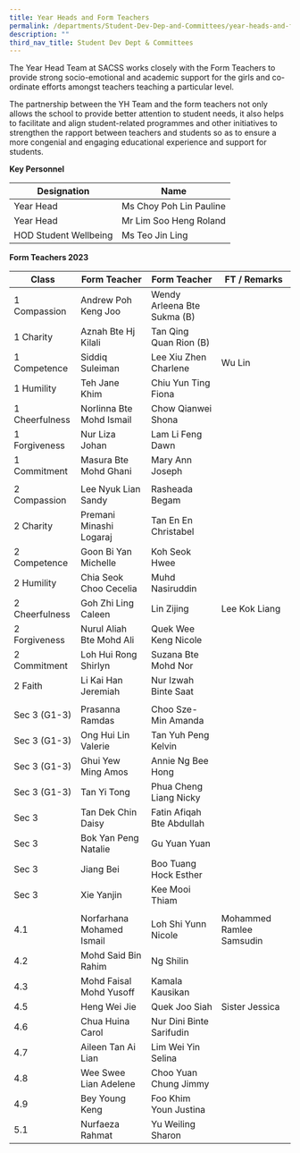```yaml
---
title: Year Heads and Form Teachers
permalink: /departments/Student-Dev-Dep-and-Committees/year-heads-and-form-teachers/
description: ""
third_nav_title: Student Dev Dept & Committees
---
```

The Year Head Team at SACSS works closely with the Form Teachers to provide strong socio-emotional and academic support for the girls and co-ordinate efforts amongst teachers teaching a particular level.

The partnership between the YH Team and the form teachers not only allows the school to provide better attention to student needs, it also helps to facilitate and align student-related programmes and other initiatives to strengthen the rapport between teachers and students so as to ensure a more congenial and engaging educational experience and support for students.

**Key Personnel**

| Designation | Name |
| -------- | -------- |
|Year Head     | Ms Choy Poh Lin Pauline     |
|Year Head     | Mr Lim Soo Heng Roland     |
|HOD Student Wellbeing     | Ms Teo Jin Ling     |



**Form Teachers 2023**

| **Class** 	| **Form Teacher** 	| **Form Teacher** 	| **FT / Remarks** 	|
|---	|---	|---	|---	|
| 1 Compassion 	| Andrew Poh Keng Joo 	| Wendy Arleena Bte Sukma (B) 	|  	|
| 1 Charity 	| Aznah Bte Hj Kilali 	| Tan Qing Quan Rion (B) 	|  	|
| 1 Competence 	| Siddiq Suleiman 	| Lee Xiu Zhen Charlene 	| Wu Lin 	|
| 1 Humility 	| Teh Jane Khim 	| Chiu Yun Ting Fiona 	|  	|
| 1 Cheerfulness 	| Norlinna Bte Mohd Ismail 	| Chow Qianwei Shona 	|  	|
| 1 Forgiveness 	| Nur Liza Johan 	| Lam Li Feng Dawn 	|  	|
| 1 Commitment 	| Masura Bte Mohd Ghani 	| Mary Ann Joseph 	|  	|
|  	|  	|  	|  	|
| 2 Compassion 	| Lee Nyuk Lian Sandy 	| Rasheada Begam 	|  	|
| 2 Charity 	| Premani Minashi Logaraj 	| Tan En En Christabel 	|  	|
| 2 Competence 	| Goon Bi Yan Michelle 	| Koh Seok Hwee 	|  	|
| 2 Humility 	| Chia Seok Choo Cecelia 	| Muhd Nasiruddin 	|  	|
| 2 Cheerfulness 	| Goh Zhi Ling Caleen 	| Lin Zijing 	| Lee Kok Liang 	|
| 2 Forgiveness 	| Nurul Aliah Bte Mohd Ali 	| Quek Wee Keng Nicole 	|  	|
| 2 Commitment 	| Loh Hui Rong Shirlyn 	| Suzana Bte Mohd Nor 	|  	|
| 2 Faith 	| Li Kai Han Jeremiah 	| Nur Izwah Binte Saat 	|  	|
|  	|  	|  	|  	|
| Sec 3 (G1-3) 	| Prasanna Ramdas 	| Choo Sze-Min Amanda 	|  	|
| Sec 3 (G1-3) 	| Ong Hui Lin Valerie 	| Tan Yuh Peng Kelvin 	|  	|
| Sec 3 (G1-3) 	| Ghui Yew Ming Amos 	| Annie Ng Bee Hong 	|  	|
| Sec 3 (G1-3) 	| Tan Yi Tong 	| Phua Cheng Liang Nicky 	|  	|
| Sec 3 	| Tan Dek Chin Daisy 	| Fatin Afiqah Bte Abdullah 	|  	|
| Sec 3 	| Bok Yan Peng Natalie 	| Gu Yuan Yuan 	|  	|
| Sec 3 	| Jiang Bei 	| Boo Tuang Hock Esther 	|  	|
| Sec 3 	| Xie Yanjin 	| Kee Mooi Thiam 	|  	|
|  	|  	|  	|  	|
| 4.1 	| Norfarhana Mohamed Ismail 	| Loh Shi Yunn Nicole 	| Mohammed Ramlee Samsudin 	|
| 4.2 	| Mohd Said Bin Rahim 	| Ng Shilin 	|  	|
| 4.3 	| Mohd Faisal Mohd Yusoff 	| Kamala Kausikan 	|  	|
| 4.5 	| Heng Wei Jie 	| Quek Joo Siah 	| Sister Jessica 	|
| 4.6 	| Chua Huina Carol 	| Nur Dini Binte Sarifudin 	|  	|
| 4.7 	| Aileen Tan Ai Lian 	| Lim Wei Yin Selina 	|  	|
| 4.8 	| Wee Swee Lian Adelene 	| Choo Yuan Chung Jimmy 	|  	|
| 4.9 	| Bey Young Keng 	| Foo Khim Youn Justina 	|  	|
| 5.1 	| Nurfaeza Rahmat 	| Yu Weiling Sharon 	|  	|